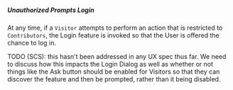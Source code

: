 ##### Unauthorized Prompts Login

At any time, if a `Visitor` attempts to perform an action that is restricted to `Contributors`, the Login feature is invoked so that the User is offered the chance to log in.

TODO (SCS): this hasn't been addressed in any UX spec thus far. We need to discuss how this impacts the Login Dialog as well as whether or not things like the Ask button should be enabled for Visitors so that they can discover the feature and then be prompted, rather than it being disabled.
